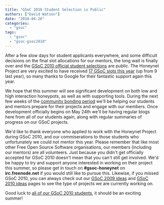 ```yaml
---
title: "GSoC 2010 Student Selection is Public"
authors: ["David Watson"]
date: "2010-04-26"
categories: 
  - "gsoc"
tags: 
  - "gsoc"
  - "gsoc-gsoc2010"
---
```


After a few slow days for student applicants everywhere, and some difficult decisions on the final slot allocations for our mentors, the long wait is finally over and the [GSoC 2010 official student selections](http://socghop.appspot.com/gsoc/program/list_projects/google/gsoc2010) are public. The Honeynet Project are very excited to have received [17 GSoC slots this year](http://socghop.appspot.com/gsoc/org/home/google/gsoc2010/honeynet) (up from 9 last year), so many thanks to Google for their fantastic support again this year.  
  
We hope that this summer will see significant development on both low and high interaction honeypots, as well as with supporting tools. During the next few weeks of the [community bonding period](http://socghop.appspot.com/document/show/gsoc_program/google/gsoc2010/timeline) we'll be helping our students and mentors prepare for their projects and engage with our members. Once development officially begins on May 24th we'll be having regular blogs here from all of our students again, along with regular summaries of progress on our GSoC projects.  
  
We'd like to thank everyone who applied to work with the Honeynet Project during GSoC 2010, and our commiserations to those students who unfortunately we could not mentor this year. Please remember that like most other Free Open Source Software organisations, our members (including our mentors) are all volunteers. Just because you didn't get officially accepted for GSoC 2010 doesn't mean that you can't still get involved. We'd be happy to try and support anyone interested in working on their project this summer, so please get in touch on **#gsoc-honeynet** on **irc.freenode.net** if you would still like to pursue this. Likewise, if you missed GSoC 2010, you can always check out our [GSoC 2009 ideas](/gsoc2009/ideas) and [GSoC 2010 ideas](/gsoc/ideas) pages to see the type of projects we are currently working on.  
  
Good luck to [all of our GSoC 2010 students](http://socghop.appspot.com/gsoc/org/home/google/gsoc2010/honeynet), it should be an exciting summer!
